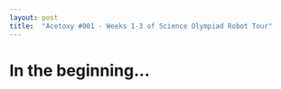 ```yaml
---
layout: post
title:  "Acetoxy #001 - Weeks 1-3 of Science Olympiad Robot Tour"
---
```


# In the beginning...
